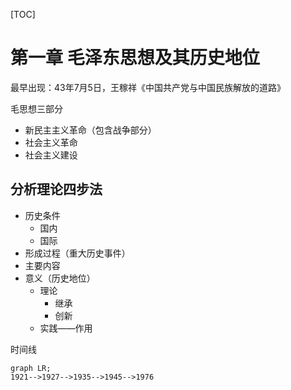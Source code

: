 [TOC]

# 第一章 毛泽东思想及其历史地位

最早出现：43年7月5日，王稼祥《中国共产党与中国民族解放的道路》

毛思想三部分

- 新民主主义革命（包含战争部分）
- 社会主义革命
- 社会主义建设

## 分析理论四步法

- 历史条件
  - 国内
  - 国际
- 形成过程（重大历史事件）
- 主要内容
- 意义（历史地位）
  - 理论
    - 继承
    - 创新
  - 实践——作用

时间线

```mermaid
graph LR;
1921-->1927-->1935-->1945-->1976
```



